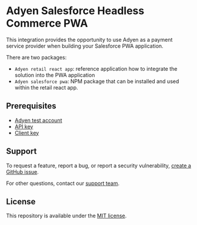 
# Adyen Salesforce Headless Commerce PWA

This integration provides the opportunity to use Adyen as a payment service provider when building your Salesforce PWA application. 

There are two packages:
* `Adyen retail react app`: reference application how to integrate the solution into the PWA application
* `Adyen salesforce pwa`: NPM package that can be installed and used within the retail react app.

## Prerequisites

* [Adyen test account](https://www.adyen.com/signup)
* [API key](https://docs.adyen.com/development-resources/how-to-get-the-api-key)
* [Client key](https://docs.adyen.com/development-resources/client-side-authentication#get-your-client-key)

## Support

To request a feature, report a bug, or report a security vulnerability, [create a GitHub issue](https://github.com/Adyen/adyen-salesforce-headless-commerce-pwa/issues/new/choose).

For other questions, contact our [support team](https://www.adyen.help).

## License

This repository is available under the [MIT license](LICENSE).